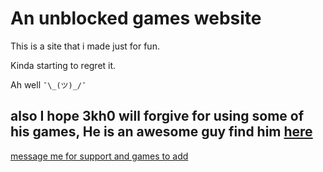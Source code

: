 # An unblocked games website
This is a site that i made just for fun.

Kinda starting to regret it.

Ah well `¯\_(ツ)_/¯ `

also I hope 3kh0 will forgive for using some of his games, He is an awesome guy find him [here](https://github.com/3kh0)
--
[message me for support and games to add](mailto:hadanapples@gmail.com)
